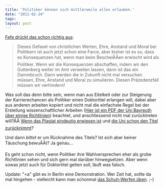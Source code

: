 ```yaml
---
title: 'Politiker können sich mittlerweile alles erlauben.'
date: "2011-02-24"
tags: 
layout: post
---
```

<a href="http://blog.fefe.de/?ts=b39bf509">Fefe drückt das schon richtig aus</a>:
<blockquote>Dieses Gefasel von christlichen Werten, Ehre, Anstand und Moral bei Politikern ist auch jetzt schon eine Farce, aber bisher ist es so, dass es Konsequenzen hat, wenn man beim BescheiÃÂen erwischt wird als Politiker. Wenn wir die Konsequenzen abschaffen, indem wir den Guttenberg weiter im Amt verweilen lassen, dann ist das ein Dammbruch. Dann werden die in Zukunft nicht mal versuchen müssen, Ehre, Anstand und Moral zu simulieren. Diesen Präzedenzfall müssen wir verhindern!</blockquote>
Was soll das denn bitte sein, wenn man aus Eitelkeit oder zur Steigerung der Karrierechancen als Politiker einen Doktortitel erlangen will, dabei aber aus anderen arbeiten kopiert und nicht mal die einfachste Regel bei der Erstellung wissenschaftlicher Arbeiten (<a href="http://www.giw.uni-bayreuth.de/data/AnforderungenaneineDiplomSeminarHausarbeit_Juli2007.pdf">Hier ist ein PDF der Uni Bayreuth über einige Richtlinien</a>) beachtet, und anschliessend nicht mal zurücktreten will?ÃÂ <a href="http://de.guttenplag.wikia.com/wiki/Plagiate">Wenn das Plagiat eindeutig erwiesen ist</a> und <a href="http://www.dw-world.de/dw/function/0,,83389_cid_14870761,00.html">die Uni schon den Titel zurücknimmt</a>?

Und dann <em>bittet</em> er um Rücknahme des Titels? Ist sich aber keiner Täuschung bewuÃÂt? Ja genau...

Es geht schon nicht, wenn Politiker ihre Wahlversprechen eher als grobe Richtlinien sehen und sich gern mal darüber hinwegsetzen. Aber wenn sowas jetzt auch für Doktortitel gelten soll, läuft was falsch.

Update: "<a" gibt es in Berlin eine Demonstration</a>. Wer Zeit hat, sollte da mal hingehen - vielleicht kann man schonmal <a href="http://www.sueddeutsche.de/politik/bei-abschiedsbesuch-im-irak-bush-mit-schuhen-beworfen-1.377842">das Schuh-Werfen üben</a>. ;-)
